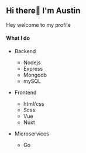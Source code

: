 ## Hi there👋 I'm Austin

Hey welcome to my profile

#### What I do

- Backend
    - Nodejs
    - Express
    - Mongodb
    - mySQL

- Frontend
    - html/css
    - Scss
    - Vue
    - Nuxt

- Microservices
    - Go

<!--
[![My GitHub stats](https://github-readme-stats.anuraghazra1.vercel.app/api?username=musikuAustin&count_private=true&include_all_commits=true&show_icons=true)](https://github.com/musikuAustin)

[![Top Langs](https://github-readme-stats.vercel.app/api/top-langs/?username=musikuAustin&hide=css,html,EJS)](https://github.com/musikuAustin)
-->